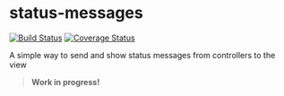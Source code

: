 status-messages
===============
[![Build Status](https://travis-ci.org/jeslopalo/status-messages.png?branch=master)](https://travis-ci.org/jeslopalo/status-messages)
[![Coverage Status](https://coveralls.io/repos/jeslopalo/status-messages/badge.png)](https://coveralls.io/r/jeslopalo/status-messages)

A simple way to send and show status messages from controllers to the view

> **Work in progress!**
